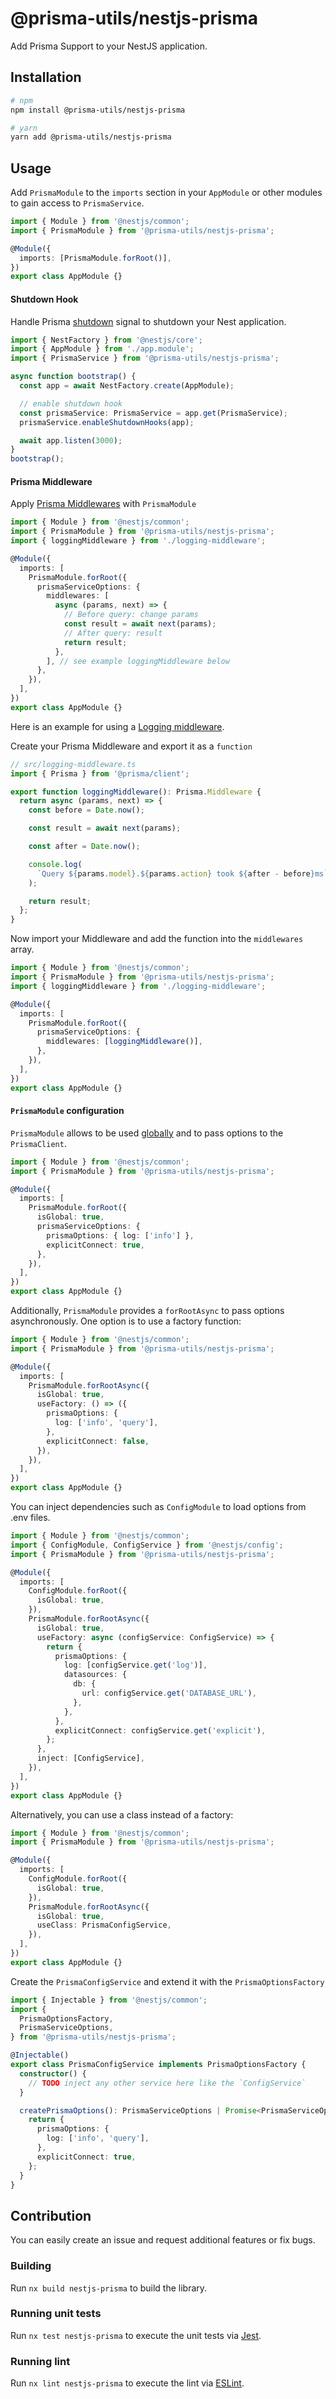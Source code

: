 # @prisma-utils/nestjs-prisma

Add Prisma Support to your NestJS application.

## Installation

```bash
# npm
npm install @prisma-utils/nestjs-prisma

# yarn
yarn add @prisma-utils/nestjs-prisma
```

## Usage

Add `PrismaModule` to the `imports` section in your `AppModule` or other modules to gain access to `PrismaService`.

```ts
import { Module } from '@nestjs/common';
import { PrismaModule } from '@prisma-utils/nestjs-prisma';

@Module({
  imports: [PrismaModule.forRoot()],
})
export class AppModule {}
```

#### Shutdown Hook

Handle Prisma [shutdown](https://docs.nestjs.com/recipes/prisma#issues-with-enableshutdownhooks) signal to shutdown your Nest application.

```ts
import { NestFactory } from '@nestjs/core';
import { AppModule } from './app.module';
import { PrismaService } from '@prisma-utils/nestjs-prisma';

async function bootstrap() {
  const app = await NestFactory.create(AppModule);

  // enable shutdown hook
  const prismaService: PrismaService = app.get(PrismaService);
  prismaService.enableShutdownHooks(app);

  await app.listen(3000);
}
bootstrap();
```

#### Prisma Middleware

Apply [Prisma Middlewares](https://www.prisma.io/docs/concepts/components/prisma-client/middleware) with `PrismaModule`

```ts
import { Module } from '@nestjs/common';
import { PrismaModule } from '@prisma-utils/nestjs-prisma';
import { loggingMiddleware } from './logging-middleware';

@Module({
  imports: [
    PrismaModule.forRoot({
      prismaServiceOptions: {
        middlewares: [
          async (params, next) => {
            // Before query: change params
            const result = await next(params);
            // After query: result
            return result;
          },
        ], // see example loggingMiddleware below
      },
    }),
  ],
})
export class AppModule {}
```

Here is an example for using a [Logging middleware](https://www.prisma.io/docs/concepts/components/prisma-client/middleware/logging-middleware).

Create your Prisma Middleware and export it as a `function`

```ts
// src/logging-middleware.ts
import { Prisma } from '@prisma/client';

export function loggingMiddleware(): Prisma.Middleware {
  return async (params, next) => {
    const before = Date.now();

    const result = await next(params);

    const after = Date.now();

    console.log(
      `Query ${params.model}.${params.action} took ${after - before}ms`,
    );

    return result;
  };
}
```

Now import your Middleware and add the function into the `middlewares` array.

```ts
import { Module } from '@nestjs/common';
import { PrismaModule } from '@prisma-utils/nestjs-prisma';
import { loggingMiddleware } from './logging-middleware';

@Module({
  imports: [
    PrismaModule.forRoot({
      prismaServiceOptions: {
        middlewares: [loggingMiddleware()],
      },
    }),
  ],
})
export class AppModule {}
```

#### `PrismaModule` configuration

`PrismaModule` allows to be used [globally](https://docs.nestjs.com/modules#global-modules) and to pass options to the `PrismaClient`.

```ts
import { Module } from '@nestjs/common';
import { PrismaModule } from '@prisma-utils/nestjs-prisma';

@Module({
  imports: [
    PrismaModule.forRoot({
      isGlobal: true,
      prismaServiceOptions: {
        prismaOptions: { log: ['info'] },
        explicitConnect: true,
      },
    }),
  ],
})
export class AppModule {}
```

Additionally, `PrismaModule` provides a `forRootAsync` to pass options asynchronously. One option is to use a factory function:

```ts
import { Module } from '@nestjs/common';
import { PrismaModule } from '@prisma-utils/nestjs-prisma';

@Module({
  imports: [
    PrismaModule.forRootAsync({
      isGlobal: true,
      useFactory: () => ({
        prismaOptions: {
          log: ['info', 'query'],
        },
        explicitConnect: false,
      }),
    }),
  ],
})
export class AppModule {}
```

You can inject dependencies such as `ConfigModule` to load options from .env files.

```ts
import { Module } from '@nestjs/common';
import { ConfigModule, ConfigService } from '@nestjs/config';
import { PrismaModule } from '@prisma-utils/nestjs-prisma';

@Module({
  imports: [
    ConfigModule.forRoot({
      isGlobal: true,
    }),
    PrismaModule.forRootAsync({
      isGlobal: true,
      useFactory: async (configService: ConfigService) => {
        return {
          prismaOptions: {
            log: [configService.get('log')],
            datasources: {
              db: {
                url: configService.get('DATABASE_URL'),
              },
            },
          },
          explicitConnect: configService.get('explicit'),
        };
      },
      inject: [ConfigService],
    }),
  ],
})
export class AppModule {}
```

Alternatively, you can use a class instead of a factory:

```ts
import { Module } from '@nestjs/common';
import { PrismaModule } from '@prisma-utils/nestjs-prisma';

@Module({
  imports: [
    ConfigModule.forRoot({
      isGlobal: true,
    }),
    PrismaModule.forRootAsync({
      isGlobal: true,
      useClass: PrismaConfigService,
    }),
  ],
})
export class AppModule {}
```

Create the `PrismaConfigService` and extend it with the `PrismaOptionsFactory`

```ts
import { Injectable } from '@nestjs/common';
import {
  PrismaOptionsFactory,
  PrismaServiceOptions,
} from '@prisma-utils/nestjs-prisma';

@Injectable()
export class PrismaConfigService implements PrismaOptionsFactory {
  constructor() {
    // TODO inject any other service here like the `ConfigService`
  }

  createPrismaOptions(): PrismaServiceOptions | Promise<PrismaServiceOptions> {
    return {
      prismaOptions: {
        log: ['info', 'query'],
      },
      explicitConnect: true,
    };
  }
}
```

## Contribution

You can easily create an issue and request additional features or fix bugs.

### Building

Run `nx build nestjs-prisma` to build the library.

### Running unit tests

Run `nx test nestjs-prisma` to execute the unit tests via [Jest](https://jestjs.io).

### Running lint

Run `nx lint nestjs-prisma` to execute the lint via [ESLint](https://eslint.org/).
